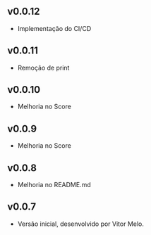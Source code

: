## v0.0.12

- Implementação do CI/CD
## v0.0.11

- Remoção de print

## v0.0.10

- Melhoria no Score

## v0.0.9

- Melhoria no Score

## v0.0.8

- Melhoria no README.md

## v0.0.7

- Versão inicial, desenvolvido por Vitor Melo.